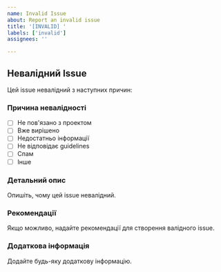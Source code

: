 ```yaml
---
name: Invalid Issue
about: Report an invalid issue
title: '[INVALID] '
labels: ['invalid']
assignees: ''

---
```


## Невалідний Issue

Цей issue невалідний з наступних причин:

### Причина невалідності

- [ ] Не пов'язано з проектом
- [ ] Вже вирішено
- [ ] Недостатньо інформації
- [ ] Не відповідає guidelines
- [ ] Спам
- [ ] Інше

### Детальний опис

Опишіть, чому цей issue невалідний.

### Рекомендації

Якщо можливо, надайте рекомендації для створення валідного issue.

### Додаткова інформація

Додайте будь-яку додаткову інформацію.
